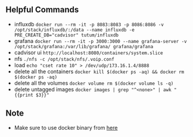 ## Helpful Commands
* influxdb `docker run --rm -it -p 8083:8083 -p 8086:8086 -v /opt/stack/influxdb/:/data --name influxdb -e PRE_CREATE_DB="cadvisor" tutum/influxdb`
* grafana `docker run --rm -it -p 3000:3000 --name grafana-server -v /opt/stack/grafana:/var/lib/grafana/ grafana/grafana`
* cadvisor ui `http://localhost:8080/containers/system.slice`
* nfs `./nfs -c /opt/stack/nfs/.voip.conf`
* load `echo "cset rate 10" > /dev/udp/173.16.1.4/8888`
* delete all the containers `docker kill $(docker ps -aq) && docker rm $(docker ps -aq)`
* delete all the volumes `docker volume rm $(docker volume ls -q)`
* delete untagged images `docker images | grep "^<none>" | awk "{{print $3}}"`

## Note
* Make sure to use docker binary from [here](https://github.com/mangalaman93/docker/raw/merge_add_set/bundles/1.9.0/binary/docker-1.9.0)

